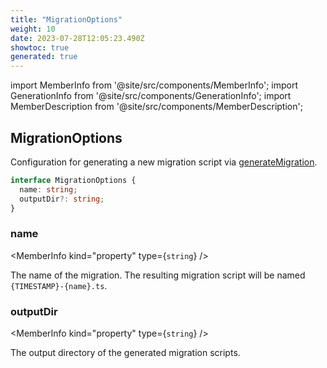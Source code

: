 ```yaml
---
title: "MigrationOptions"
weight: 10
date: 2023-07-28T12:05:23.490Z
showtoc: true
generated: true
---
```

<!-- This file was generated from the Vendure source. Do not modify. Instead, re-run the "docs:build" script -->
import MemberInfo from '@site/src/components/MemberInfo';
import GenerationInfo from '@site/src/components/GenerationInfo';
import MemberDescription from '@site/src/components/MemberDescription';


## MigrationOptions

<GenerationInfo sourceFile="packages/core/src/migrate.ts" sourceLine="19" packageName="@vendure/core" />

Configuration for generating a new migration script via <a href='/reference/typescript-api/migration/generate-migration#generatemigration'>generateMigration</a>.

```ts title="Signature"
interface MigrationOptions {
  name: string;
  outputDir?: string;
}
```

<div className="members-wrapper">

### name

<MemberInfo kind="property" type={`string`}   />

The name of the migration. The resulting migration script will be named
`{TIMESTAMP}-{name}.ts`.
### outputDir

<MemberInfo kind="property" type={`string`}   />

The output directory of the generated migration scripts.


</div>
